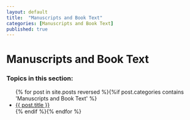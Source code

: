 ```yaml
---
layout: default
title:  "Manuscripts and Book Text"
categories: [Manuscripts and Book Text]
published: true
---
```


<div data-type="part" class="hsecpart" data-hederis-type="hsecpart" id="pbdqZgV1B"><h1 data-hederis-type="hblkchaptitle" class="hblkchaptitle" id="p7iHyCgOc">Manuscripts and Book Text</h1>
    <h3>Topics in this section:</h3><ul class="">{% for post in site.posts reversed %}{%if post.categories contains 'Manuscripts and Book Text' %}<li class=""><a class="" href="{{ post.url }}">{{ post.title }}</a></li>{% endif %}{% endfor %}</ul></div>
    